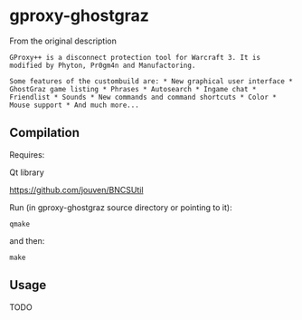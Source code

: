 # gproxy-ghostgraz
From the original description 

    GProxy++ is a disconnect protection tool for Warcraft 3. It is modified by Phyton, Pr0gm4n and Manufactoring.
    
    Some features of the custombuild are: * New graphical user interface * GhostGraz game listing * Phrases * Autosearch * Ingame chat * Friendlist * Sounds * New commands and command shortcuts * Color * Mouse support * And much more...

Compilation
-----------
Requires:

Qt library

https://github.com/jouven/BNCSUtil

Run (in gproxy-ghostgraz source directory or pointing to it):

    qmake

and then:

    make

Usage
------------------
TODO

